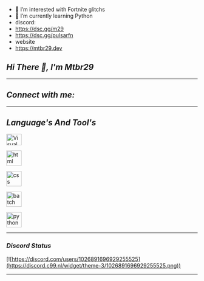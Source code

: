
- 👀 I’m interested with Fortnite glitchs
- 🌱 I’m currently learning Python
- discord:
- https://dsc.gg/m29
- https://dsc.gg/pulsarfn
- website
- https://mtbr29.dev
<!---
mtbr29/mtbr29 is a ✨ special ✨ repository because its `README.md` (this file) appears on your GitHub profile.
You can click the Preview link to take a look at your changes.
--->

## ***Hi There 👋, I'm Mtbr29***

---

## ***Connect with me:***


---

## ***Language's And Tool's***

<a href="https://code.visualstudio.com/" target="blank"><img align="center" src="https://cdn.jsdelivr.net/gh/devicons/devicon/icons/vscode/vscode-original.svg" alt="Visual Studio Code" height="30" width="40" /></a></p><a href="https://mtbr29.dev/" target="blank"><img align="center" src="https://th.bing.com/th?id=OSK.e5a42430931633d5f559fb3fdaf28ec9&w=46&h=46&c=11&rs=1&qlt=80&o=6&dpr=1.3&pid=SANGAM" alt="html" height="40" width="40" /></a></p>

<a href="https://mtbr29.dev/" target="blank"><img align="center" src="https://th.bing.com/th?id=OSK.c26a73b45b9a801864f13edeb0aa2cfb&w=46&h=46&c=11&rs=1&qlt=80&o=6&dpr=1.3&pid=SANGAM" alt="css" height="40" width="40" /></a></p>
<a href="https://mtbr29.dev/zapotron.zip" target="blank"><img align="center" src="https://th.bing.com/th?id=OSK.2d727d74724e46b2c91a917df2b90bc9&w=148&h=148&c=7&o=6&dpr=1.3&pid=SANGAM" alt="batch" height="40" width="40" /></a></p>
<a href="https://mtbr29.dev/zapotron.zip" target="blank"><img align="center" src="https://th.bing.com/th/id/OIP.lZHtgsqo0gww25bLcpjTqQHaHZ?w=180&h=180&c=7&r=0&o=5&dpr=1.3&pid=1.7" alt="python" height="40" width="40" /></a></p>

---------------

### ***Discord Status***

[![https://discord.com/users/1026891696929255525](https://discord.c99.nl/widget/theme-3/1026891696929255525.png))

---------------

